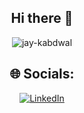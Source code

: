 <div align="center">

##  Hi there 👋
<img src="https://komarev.com/ghpvc/?username=jay-kabdwal&label=visitor%20Count&color=0e75b6&style=flat" alt="jay-kabdwal" />

## 🌐 Socials:
[![LinkedIn](https://img.shields.io/badge/LinkedIn-%230077B5.svg?logo=linkedin&logoColor=white)](https://linkedin.com/in/https://www.linkedin.com/in/jay-kabdwal-7a2258252/)
